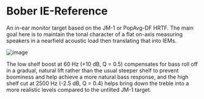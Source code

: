 # Bober IE-Reference
An in-ear monitor target based on the JM-1 or PopAvg-DF HRTF. The main goal here is to maintain the tonal character of a flat on-axis measuring speakers in a nearfield acoustic load then translating that into IEMs.

![image](https://github.com/user-attachments/assets/744df825-6a1b-4ac5-a37e-77a015830be9)

The low shelf boost at 60 Hz (+10 dB, Q = 0.5) compensates for bass roll off in a gradual, natural lift rather than the usual steeper shelf to prevent boominess and help achieve a more natural bass response, and the high shelf cut at 2500 Hz (-2.5 dB, Q = 0.4) helps bring down the treble into a more realistic levels compared to the untilted JM-1 target.
